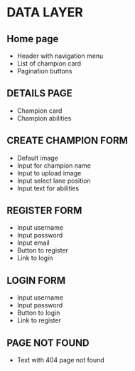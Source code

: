 # DATA LAYER

## Home page

- Header with navigation menu
- List of champion card
- Pagination buttons

## DETAILS PAGE

- Champion card
- Champion abilities

## CREATE CHAMPION FORM

- Default image
- Input for champion name
- Input to upload image
- Input select lane position
- Input text for abilities

## REGISTER FORM

- Input username
- Input password
- Input email
- Button to register
- Link to login

## LOGIN FORM

- Input username
- Input password
- Button to login
- Link to register

## PAGE NOT FOUND

- Text with 404 page not found
